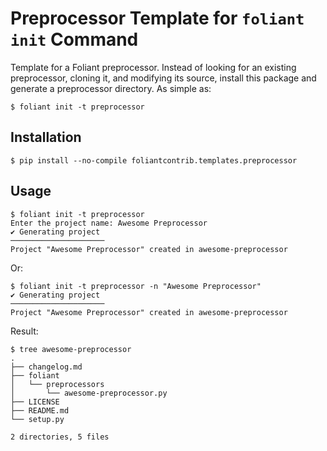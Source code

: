 # Preprocessor Template for `foliant init` Command

Template for a Foliant preprocessor. Instead of looking for an existing preprocessor, cloning it, and modifying its source, install this package and generate a preprocessor directory. As simple as:

```shell
$ foliant init -t preprocessor
```
## Installation

```shell
$ pip install --no-compile foliantcontrib.templates.preprocessor
```

## Usage

```shell
$ foliant init -t preprocessor
Enter the project name: Awesome Preprocessor
✔ Generating project
─────────────────────
Project "Awesome Preprocessor" created in awesome-preprocessor
```

Or:

```shell
$ foliant init -t preprocessor -n "Awesome Preprocessor"
✔ Generating project
─────────────────────
Project "Awesome Preprocessor" created in awesome-preprocessor
```

Result:

```shell
$ tree awesome-preprocessor
.
├── changelog.md
├── foliant
│   └── preprocessors
│       └── awesome-preprocessor.py
├── LICENSE
├── README.md
└── setup.py

2 directories, 5 files
```
